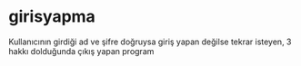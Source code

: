 # girisyapma
Kullanıcının girdiği ad ve şifre doğruysa giriş yapan değilse tekrar isteyen, 3 hakkı dolduğunda çıkış yapan program
